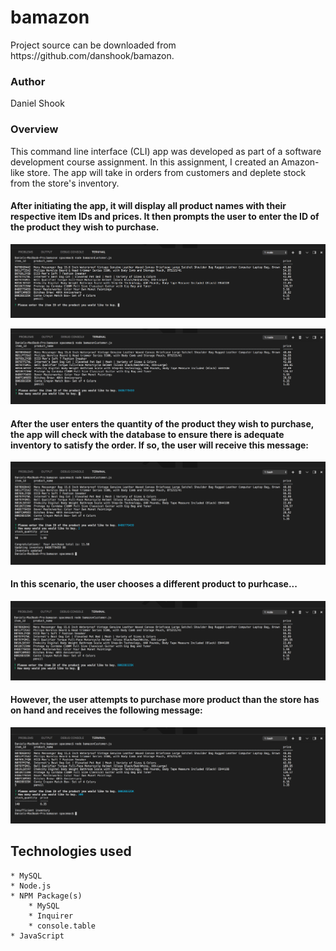 <h1>bamazon</h1>

<p>Project source can be downloaded from https://github.com/danshook/bamazon.

<h3>Author</h3>

Daniel Shook

<h3>Overview</h3>
This command line interface (CLI) app was developed as part of a software development course assignment. In this assignment, I created an Amazon-like store. The app will take in orders from customers and deplete stock from the store's inventory.
<br>
<h4>After initiating the app, it will display all product names with their respective item IDs and prices. It then prompts the user to enter the ID of the product they wish to purchase.</h4>

![](images/1.png)

![](images/2.png)

<h4>After the user enters the quantity of the product they wish to purchase, the app will check with the database to ensure there is adequate inventory to satisfy the order. If so, the user will receive this message:</h4>

![](images/3.png)

<h4>In this scenario, the user chooses a different product to purhcase...</h4>

![](images/4.png)

<h4>However, the user attempts to purchase more product than the store has on hand and receives the following message:</h4>

![](images/5.png)

<h2>Technologies used</h2>

    * MySQL
    * Node.js
    * NPM Package(s)
        * MySQL
        * Inquirer
        * console.table
    * JavaScript
